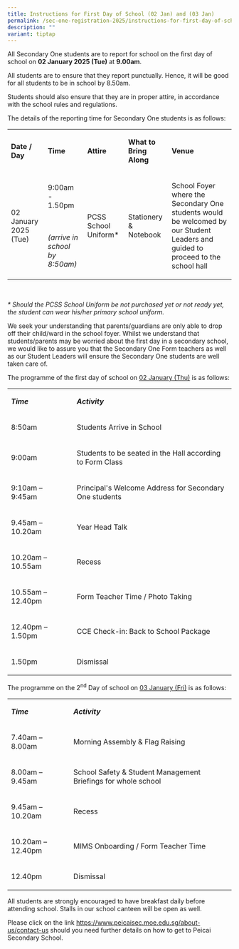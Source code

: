 ```yaml
---
title: Instructions for First Day of School (02 Jan) and (03 Jan)
permalink: /sec-one-registration-2025/instructions-for-first-day-of-school-02-jan/
description: ""
variant: tiptap
---
```

<p>All Secondary One students are to report for school on the first day of
school on <strong>02 January 2025 (Tue)</strong> at <strong>9.00am</strong>.</p>
<p>All students are to ensure that they report punctually. Hence, it will
be good for all students to be in school by 8.50am.</p>
<p>Students should also ensure that they are in proper attire, in accordance
with the school rules and regulations.</p>
<p>The details of the reporting time for Secondary One students is as follows:</p>
<table style="minWidth: 125px">
<colgroup>
<col>
<col>
<col>
<col>
<col>
</colgroup>
<tbody>
<tr>
<td rowspan="1" colspan="1">
<p><strong>Date / Day</strong>
</p>
</td>
<td rowspan="1" colspan="1">
<p><strong>Time</strong>
</p>
</td>
<td rowspan="1" colspan="1">
<p><strong>Attire</strong>
</p>
</td>
<td rowspan="1" colspan="1">
<p><strong>What to Bring Along</strong>
</p>
</td>
<td rowspan="1" colspan="1">
<p><strong>Venue</strong>
</p>
</td>
</tr>
<tr>
<td rowspan="1" colspan="1">
<p>02 January 2025 (Tue)</p>
</td>
<td rowspan="1" colspan="1">
<p>9:00am - 1.50pm</p>
<p>&nbsp;</p>
<p><em>(arrive in school by 8:50am)</em>
</p>
</td>
<td rowspan="1" colspan="1">
<p>PCSS School Uniform*</p>
</td>
<td rowspan="1" colspan="1">
<p>Stationery &amp; Notebook</p>
</td>
<td rowspan="1" colspan="1">
<p>School Foyer where the Secondary One students would be welcomed by our
Student Leaders and guided to proceed to the school hall</p>
</td>
</tr>
</tbody>
</table>
<p><em>&nbsp;</em>
</p>
<p><em>* Should the PCSS School Uniform be not purchased yet or not ready yet, the student can wear his/her primary school uniform.</em>
</p>
<p>We seek your understanding that parents/guardians are only able to drop
off their child/ward in the school foyer. Whilst we understand that students/parents
may be worried about the first day in a secondary school, we would like
to assure you that the Secondary One Form teachers as well as our Student
Leaders will ensure the Secondary One students are well taken care of.</p>
<p>The programme of the first day of school on <u>02 January (Thu)</u> is as
follows:</p>
<table style="minWidth: 50px">
<colgroup>
<col>
<col>
</colgroup>
<tbody>
<tr>
<td rowspan="1" colspan="1">
<p><strong><em>Time</em></strong>
</p>
</td>
<td rowspan="1" colspan="1">
<p><strong><em>Activity</em></strong>
</p>
</td>
</tr>
<tr>
<td rowspan="1" colspan="1">
<p>8:50am</p>
</td>
<td rowspan="1" colspan="1">
<p>Students Arrive in School</p>
</td>
</tr>
<tr>
<td rowspan="1" colspan="1">
<p>9:00am</p>
</td>
<td rowspan="1" colspan="1">
<p>Students to be seated in the Hall according to Form Class</p>
</td>
</tr>
<tr>
<td rowspan="1" colspan="1">
<p>9:10am – 9:45am</p>
</td>
<td rowspan="1" colspan="1">
<p>Principal's Welcome Address for Secondary One students</p>
</td>
</tr>
<tr>
<td rowspan="1" colspan="1">
<p>9.45am – 10.20am</p>
</td>
<td rowspan="1" colspan="1">
<p>Year Head Talk</p>
</td>
</tr>
<tr>
<td rowspan="1" colspan="1">
<p>10.20am – 10.55am</p>
</td>
<td rowspan="1" colspan="1">
<p>Recess</p>
</td>
</tr>
<tr>
<td rowspan="1" colspan="1">
<p>10.55am – 12.40pm</p>
</td>
<td rowspan="1" colspan="1">
<p>Form Teacher Time / Photo Taking</p>
</td>
</tr>
<tr>
<td rowspan="1" colspan="1">
<p>12.40pm – 1.50pm</p>
</td>
<td rowspan="1" colspan="1">
<p>CCE Check-in: Back to School Package</p>
</td>
</tr>
<tr>
<td rowspan="1" colspan="1">
<p>1.50pm</p>
</td>
<td rowspan="1" colspan="1">
<p>Dismissal</p>
</td>
</tr>
</tbody>
</table>
<p></p>
<p>The programme on the 2<sup>nd</sup> Day of school on <u>03 January (Fri)</u> is
as follows:</p>
<table style="minWidth: 50px">
<colgroup>
<col>
<col>
</colgroup>
<tbody>
<tr>
<td rowspan="1" colspan="1">
<p><strong><em>Time</em></strong>
</p>
</td>
<td rowspan="1" colspan="1">
<p><strong><em>Activity</em></strong>
</p>
</td>
</tr>
<tr>
<td rowspan="1" colspan="1">
<p>7.40am – 8.00am</p>
</td>
<td rowspan="1" colspan="1">
<p>Morning Assembly &amp; Flag Raising</p>
</td>
</tr>
<tr>
<td rowspan="1" colspan="1">
<p>8.00am – 9.45am</p>
</td>
<td rowspan="1" colspan="1">
<p>School Safety &amp; Student Management Briefings for whole school</p>
</td>
</tr>
<tr>
<td rowspan="1" colspan="1">
<p>9.45am – 10.20am</p>
</td>
<td rowspan="1" colspan="1">
<p>Recess</p>
</td>
</tr>
<tr>
<td rowspan="1" colspan="1">
<p>10.20am – 12.40pm</p>
</td>
<td rowspan="1" colspan="1">
<p>MIMS Onboarding / Form Teacher Time</p>
</td>
</tr>
<tr>
<td rowspan="1" colspan="1">
<p>12.40pm</p>
</td>
<td rowspan="1" colspan="1">
<p>Dismissal</p>
</td>
</tr>
</tbody>
</table>
<p>All students are strongly encouraged to have breakfast daily before attending
school. Stalls in our school canteen will be open as well.</p>
<p>Please click on the link <a href="https://www.peicaisec.moe.edu.sg/about-us/contact-us" rel="noopener noreferrer nofollow" target="_blank">https://www.peicaisec.moe.edu.sg/about-us/contact-us</a> should
you need further details on how to get to Peicai Secondary School.</p>
<p></p>